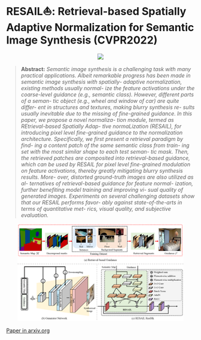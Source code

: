 # RESAIL&#x26F5;: Retrieval-based Spatially Adaptive Normalization for Semantic Image Synthesis (CVPR2022)

<div align="center">
<img src="./contents/multi-results.png">
</div>



>**Abstract:** _Semantic image synthesis is a challenging task with
many practical applications. Albeit remarkable progress
has been made in semantic image synthesis with spatially-
adaptive normalization, existing methods usually normal-
ize the feature activations under the coarse-level guidance
(e.g., semantic class). However, different parts of a seman-
tic object (e.g., wheel and window of car) are quite differ-
ent in structures and textures, making blurry synthesis re-
sults usually inevitable due to the missing of fine-grained
guidance. In this paper, we propose a novel normaliza-
tion module, termed as REtrieval-based Spatially Adap-
tIve normaLization (RESAIL), for introducing pixel level
fine-grained guidance to the normalization architecture.
Specifically, we first present a retrieval paradigm by find-
ing a content patch of the same semantic class from train-
ing set with the most similar shape to each test seman-
tic mask. Then, the retrieved patches are composited into
retrieval-based guidance, which can be used by RESAIL for
pixel level fine-grained modulation on feature activations,
thereby greatly mitigating blurry synthesis results. More-
over, distorted ground-truth images are also utilized as al-
ternatives of retrieval-based guidance for feature normal-
ization, further benefiting model training and improving vi-
sual quality of generated images. Experiments on several
challenging datasets show that our RESAIL performs favor-
ably against state-of-the-arts in terms of quantitative met-
rics, visual quality, and subjective evaluation._

<div align="center">
<img src="./contents/training_art.png" width="88%" height="88%">
</div>

[Paper in arxiv.org]((https://arxiv.org/abs/2204.02854))
